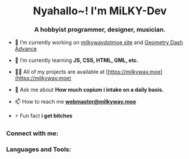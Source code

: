 <h1 align="center">Nyahallo~! I'm MiLKY-Dev</h1>
<h3 align="center">A hobbyist programmer, designer, musician.</h3>

- 🔭 I’m currently working on [milkywaydotmoe site](https://milkyway.moe) and [Geometry Dash Advance](https://github.com/AleFunky/geometry_dash_advance)

- 🌱 I’m currently learning **JS, CSS, HTML, GML, etc.**

- 👨‍💻 All of my projects are available at [https://milkyway.moe](https://milkyway.moe)

- 💬 Ask me about **How much copium i intake on a daily basis.**

- 📫 How to reach me **webmaster@milkyway.moe**

- ⚡ Fun fact **i get bitches**

<h3 align="left">Connect with me:</h3>
<p align="left">
</p>

<h3 align="left">Languages and Tools:</h3>

